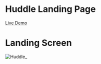 # Huddle Landing Page
[Live Demo](https://abdelrahmanmohamed78.github.io/Huddle-Frontend-Mentor-Challenge/)


# Landing Screen
![Huddle_](https://github.com/Abdelrahmanmohamed78/Huddle/assets/94566322/2222f556-0f73-4816-8084-9a9eb0512cd9)

